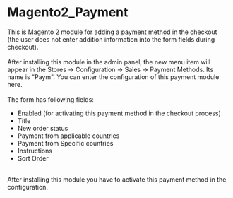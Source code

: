 # Magento2_Payment
This is Magento 2 module for adding a payment method in the checkout (the user does not enter addition information into the form fields during checkout).<br />
<br />
After installing this module in the admin panel, the new menu item will appear in the Stores -> Configuration -> Sales -> Payment Methods. Its name is "Paym".
You can enter the configuration of this payment module here.<br />
<br />
The form has following fields:<br />
- Enabled (for activating this payment method in the checkout process)<br />
- Title<br />
- New order status<br />
- Payment from applicable countries<br />
- Payment from Specific countries<br />
- Instructions<br />
- Sort Order<br />
<br />
After installing this module you have to activate this payment method in the configuration.<br />
<br />
